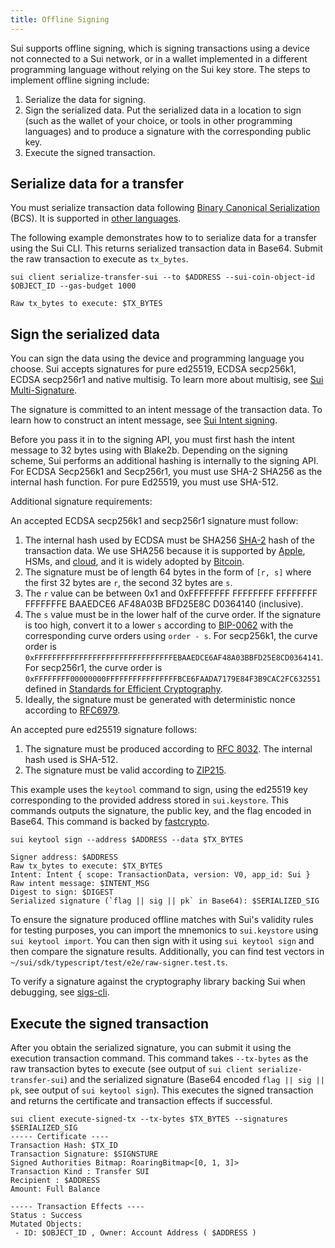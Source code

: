 ```yaml
---
title: Offline Signing
---
```


Sui supports offline signing, which is signing transactions using a device not connected to a Sui network, or in a wallet implemented in a different programming language without relying on the Sui key store. The steps to implement offline signing include:

 1. Serialize the data for signing.
 1. Sign the serialized data. Put the serialized data in a location to sign (such as the wallet of your choice, or tools in other programming languages) and to produce a signature with the corresponding public key.
 1. Execute the signed transaction.

## Serialize data for a transfer

You must serialize transaction data following [Binary Canonical Serialization](https://crates.io/crates/bcs) (BCS). It is supported in [other languages](https://github.com/zefchain/serde-reflection#language-interoperability).

The following example demonstrates how to to serialize data for a transfer using the Sui CLI. This returns serialized transaction data in Base64. Submit the raw transaction to execute as `tx_bytes`.
 
```shell
sui client serialize-transfer-sui --to $ADDRESS --sui-coin-object-id $OBJECT_ID --gas-budget 1000

Raw tx_bytes to execute: $TX_BYTES
```

## Sign the serialized data

You can sign the data using the device and programming language you choose. Sui accepts signatures for pure ed25519, ECDSA secp256k1, ECDSA secp256r1 and native multisig. To learn more about multisig, see [Sui Multi-Signature](sui-multisig.md).

The signature is committed to an intent message of the transaction data. To learn how to construct an intent message, see [Sui Intent signing](sui-intent_signing.md). 

Before you pass it in to the signing API, you must first hash the intent message to 32 bytes using with Blake2b. Depending on the signing scheme, Sui performs an additional hashing is internally to the signing API. For ECDSA Secp256k1 and Secp256r1, you must use SHA-2 SHA256 as the internal hash function. For pure Ed25519, you must use SHA-512. 

Additional signature requirements:

An accepted ECDSA secp256k1 and secp256r1 signature must follow:
 1. The internal hash used by ECDSA must be SHA256 [SHA-2](https://en.wikipedia.org/wiki/SHA-2) hash of the transaction data. We use SHA256 because it is supported by [Apple](https://developer.apple.com/forums/thread/89619), HSMs, and [cloud](https://developer.apple.com/forums/thread/89619), and it is widely adopted by [Bitcoin](https://en.bitcoin.it/wiki/Elliptic_Curve_Digital_Signature_Algorithm).
 1. The signature must be of length 64 bytes in the form of `[r, s]` where the first 32 bytes are `r`, the second 32 bytes are `s`.
 1. The `r` value can be between 0x1 and 0xFFFFFFFF FFFFFFFF FFFFFFFF FFFFFFFE BAAEDCE6 AF48A03B BFD25E8C D0364140 (inclusive).
 1. The `s` value must be in the lower half of the curve order. If the signature is too high, convert it to a lower `s` according to [BIP-0062](https://github.com/bitcoin/bips/blob/master/bip-0062.mediawiki#low-s-values-in-signatures) with the corresponding curve orders using `order - s`. For secp256k1, the curve order is `0xFFFFFFFFFFFFFFFFFFFFFFFFFFFFFFFEBAAEDCE6AF48A03BBFD25E8CD0364141`. For secp256r1, the curve order is `0xFFFFFFFF00000000FFFFFFFFFFFFFFFFBCE6FAADA7179E84F3B9CAC2FC632551` defined in [Standards for Efficient Cryptography](https://secg.org/SEC2-Ver-1.0.pdf).
 1. Ideally, the signature must be generated with deterministic nonce according to [RFC6979](https://www.rfc-editor.org/rfc/rfc6979).

An accepted pure ed25519 signature follows:
 1. The signature must be produced according to [RFC 8032](https://www.rfc-editor.org/rfc/rfc8032.html#section-5.1.6). The internal hash used is SHA-512.
 1. The signature must be valid according to [ZIP215](https://github.com/zcash/zips/blob/main/zip-0215.rst).

This example uses the `keytool` command to sign, using the ed25519 key corresponding to the provided address stored in `sui.keystore`. This commands outputs the signature, the public key, and the flag encoded in Base64. This command is backed by [fastcrypto](https://crates.io/crates/fastcrypto).
 
```shell
sui keytool sign --address $ADDRESS --data $TX_BYTES

Signer address: $ADDRESS
Raw tx_bytes to execute: $TX_BYTES
Intent: Intent { scope: TransactionData, version: V0, app_id: Sui }
Raw intent message: $INTENT_MSG
Digest to sign: $DIGEST
Serialized signature (`flag || sig || pk` in Base64): $SERIALIZED_SIG
```

To ensure the signature produced offline matches with Sui's validity rules for testing purposes, you can import the mnemonics to `sui.keystore` using `sui keytool import`. You can then sign with it using `sui keytool sign` and then compare the signature results. Additionally, you can find test vectors in `~/sui/sdk/typescript/test/e2e/raw-signer.test.ts`. 

To verify a signature against the cryptography library backing Sui when debugging, see [sigs-cli](https://github.com/MystenLabs/fastcrypto/blob/4cf71bd8b3a373495beeb77ce81c27827516c218/fastcrypto-cli/src/sigs_cli.rs).

## Execute the signed transaction

After you obtain the serialized signature, you can submit it using the execution transaction command. This command takes `--tx-bytes` as the raw transaction bytes to execute (see output of `sui client serialize-transfer-sui`) and the serialized signature (Base64 encoded `flag || sig || pk`, see output of `sui keytool sign`). This executes the signed transaction and returns the certificate and transaction effects if successful.

```shell
sui client execute-signed-tx --tx-bytes $TX_BYTES --signatures $SERIALIZED_SIG
----- Certificate ----
Transaction Hash: $TX_ID
Transaction Signature: $SIGNSTURE
Signed Authorities Bitmap: RoaringBitmap<[0, 1, 3]>
Transaction Kind : Transfer SUI
Recipient : $ADDRESS
Amount: Full Balance

----- Transaction Effects ----
Status : Success
Mutated Objects:
 - ID: $OBJECT_ID , Owner: Account Address ( $ADDRESS )
```